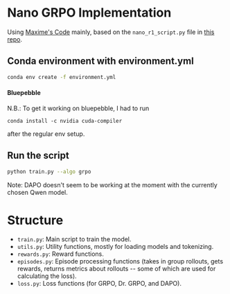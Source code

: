 # Nano GRPO Implementation

Using [Maxime's Code](https://gist.github.com/MaximeRobeyns/baed5ec2945cade48b6d705e3d6a214d) mainly, based on the `nano_r1_script.py` file in [this repo](https://github.com/McGill-NLP/nano-aha-moment/tree/main).


## Conda environment with environment.yml

```bash
conda env create -f environment.yml
```

#### Bluepebble

N.B.: To get it working on bluepebble, I had to run

```
conda install -c nvidia cuda-compiler
```

after the regular env setup.

## Run the script

```bash
python train.py --algo grpo
```

Note: DAPO doesn't seem to be working at the moment with the currently chosen Qwen model.

# Structure

- `train.py`: Main script to train the model.
- `utils.py`: Utility functions, mostly for loading models and tokenizing.
- `rewards.py`: Reward functions.
- `episodes.py`: Episode processing functions (takes in group rollouts, gets rewards, returns metrics about rollouts -- some of which are used for calculating the loss).
- `loss.py`: Loss functions (for GRPO, Dr. GRPO, and DAPO).
